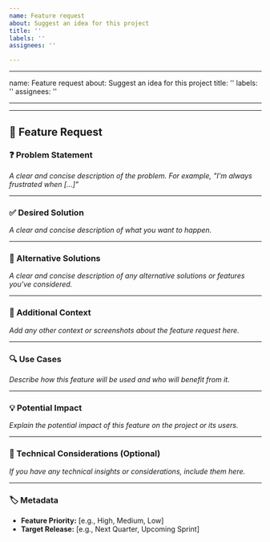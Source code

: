 ```yaml
---
name: Feature request
about: Suggest an idea for this project
title: ''
labels: ''
assignees: ''

---
```


---
name: Feature request
about: Suggest an idea for this project
title: ''
labels: ''
assignees: ''

---

---

## 🌟 Feature Request

### ❓ Problem Statement
*A clear and concise description of the problem. For example, "I'm always frustrated when [...]"*

---

### ✅ Desired Solution
*A clear and concise description of what you want to happen.*

---

### 🔄 Alternative Solutions
*A clear and concise description of any alternative solutions or features you've considered.*

---

### 📝 Additional Context
*Add any other context or screenshots about the feature request here.*

---

### 🔍 Use Cases
*Describe how this feature will be used and who will benefit from it.*

---

### 💡 Potential Impact
*Explain the potential impact of this feature on the project or its users.*

---

### 🔧 Technical Considerations (Optional)
*If you have any technical insights or considerations, include them here.*

---

### 🏷️ Metadata
- **Feature Priority:** [e.g., High, Medium, Low]
- **Target Release:** [e.g., Next Quarter, Upcoming Sprint]
